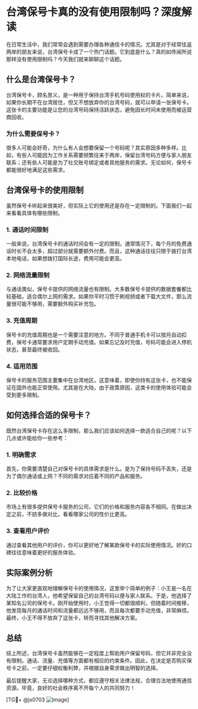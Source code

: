 # 台湾保号卡真的没有使用限制吗？深度解读

在日常生活中，我们常常会遇到需要办理各种通信卡的情况。尤其是对于经常往返两岸的朋友来说，台湾保号卡成了一个热门话题。它到底是什么？真的如传闻所说那样没有使用限制吗？今天我们就来聊聊这个话题。

## 什么是台湾保号卡？

台湾保号卡，顾名思义，是一种用于保持台湾手机号码使用权的卡片。简单来说，如果你长期不在台湾居住，但又不想放弃你的台湾号码，就可以申请一张保号卡。这张卡的主要功能是让您的台湾号码保持活跃状态，避免因长时间未使用而被运营商回收。

### 为什么需要保号卡？

很多人可能会好奇，为什么有人会想要保留一个号码呢？其实原因多种多样。比如，有些人可能因为工作关系需要频繁往来于两岸，保留台湾号码方便与家人朋友联系；还有些人可能是为了社交账号绑定或者其他服务的需求。无论如何，保号卡都能很好地满足这些需求。

## 台湾保号卡的使用限制

虽然保号卡听起来很美好，但实际上它的使用还是存在一定限制的。下面我们一起来看看具体有哪些限制。

### 1. **通话时间限制**

一般来说，台湾保号卡的通话时间会有一定的限制。通常情况下，每个月的免费通话时长不会太多，超过部分就需要额外付费。而且，这种通话往往只限于拨打台湾本地电话，如果想拨打国际长途，费用可能会更高。

### 2. **网络流量限制**

与通话类似，保号卡提供的网络流量也有限制。大多数保号卡提供的数据套餐都比较基础，适合偶尔上网的需求。如果你平时习惯于刷视频或者下载大文件，那么流量很可能不够用，需要额外购买补充包。

### 3. **充值周期**

保号卡的充值周期也是一个需要注意的地方。不同于普通手机卡可以按月自动扣费，保号卡通常要求用户定期手动充值。如果忘记及时充值，号码可能会进入停机状态，甚至最终被收回。

### 4. **适用范围**

保号卡的服务范围主要集中在台湾地区。这意味着，即使你持有这张卡，也不能保证在国外也能正常使用。尤其是在大陆，由于政策原因，这类卡的使用体验可能会受到更多限制。

## 如何选择合适的保号卡？

既然台湾保号卡存在这么多限制，那么我们应该如何选择一款适合自己的呢？以下几点或许能给你一些参考：

### 1. **明确需求**

首先，你需要清楚自己对保号卡的具体需求是什么。是为了保持号码不丢失，还是为了偶尔通话或上网？不同的需求对应着不同的产品和服务。

### 2. **比较价格**

市场上有很多提供保号卡服务的公司，它们的价格和服务内容各不相同。在做出决定之前，不妨多做对比，看看哪家公司的性价比更高。

### 3. **查看用户评价**

通过查看其他用户的评价，你可以更好地了解某款保号卡的实际使用情况。好的口碑往往意味着更好的服务体验。

## 实际案例分析

为了让大家更直观地理解保号卡的使用情况，这里举个简单的例子：小王是一名在大陆工作的台湾人，他希望保留自己的台湾号码以便与家人联系。于是，他选择了某知名公司的保号卡。刚开始使用时，小王觉得一切都很顺利，但随着时间推移，他发现每月的通话时间和流量都远远不够用，而且每次都要手动充值，非常麻烦。最终，小王不得不放弃了这张卡，转而寻找其他解决方案。

## 总结

综上所述，台湾保号卡虽然能够在一定程度上帮助用户保留号码，但它并非完全没有限制。通话、流量、充值等方面都有相应的约束条件。因此，在决定是否购买保号卡之前，一定要仔细权衡利弊，并根据自身需求做出明智的选择。

最后提醒大家，无论选择哪种方式，都应遵守相关法律法规，合理合法地使用通信资源。毕竟，良好的社会秩序离不开每个人的共同努力！

[TG💪+ @jx0703 ![Image](https://github.com/user-attachments/assets/dbca1d08-cadb-493c-b0ec-ad6f7a83f270)]